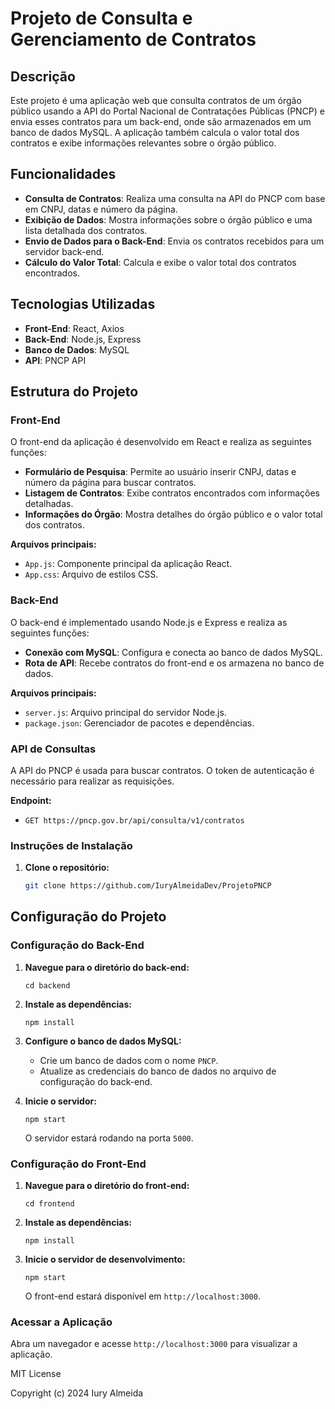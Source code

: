 # Projeto de Consulta e Gerenciamento de Contratos

## Descrição

Este projeto é uma aplicação web que consulta contratos de um órgão público usando a API do Portal Nacional de Contratações Públicas (PNCP) e envia esses contratos para um back-end, onde são armazenados em um banco de dados MySQL. A aplicação também calcula o valor total dos contratos e exibe informações relevantes sobre o órgão público.

## Funcionalidades

- **Consulta de Contratos**: Realiza uma consulta na API do PNCP com base em CNPJ, datas e número da página.
- **Exibição de Dados**: Mostra informações sobre o órgão público e uma lista detalhada dos contratos.
- **Envio de Dados para o Back-End**: Envia os contratos recebidos para um servidor back-end.
- **Cálculo do Valor Total**: Calcula e exibe o valor total dos contratos encontrados.

## Tecnologias Utilizadas

- **Front-End**: React, Axios
- **Back-End**: Node.js, Express
- **Banco de Dados**: MySQL
- **API**: PNCP API

## Estrutura do Projeto

### Front-End

O front-end da aplicação é desenvolvido em React e realiza as seguintes funções:

- **Formulário de Pesquisa**: Permite ao usuário inserir CNPJ, datas e número da página para buscar contratos.
- **Listagem de Contratos**: Exibe contratos encontrados com informações detalhadas.
- **Informações do Órgão**: Mostra detalhes do órgão público e o valor total dos contratos.

**Arquivos principais:**
- `App.js`: Componente principal da aplicação React.
- `App.css`: Arquivo de estilos CSS.

### Back-End

O back-end é implementado usando Node.js e Express e realiza as seguintes funções:

- **Conexão com MySQL**: Configura e conecta ao banco de dados MySQL.
- **Rota de API**: Recebe contratos do front-end e os armazena no banco de dados.

**Arquivos principais:**
- `server.js`: Arquivo principal do servidor Node.js.
- `package.json`: Gerenciador de pacotes e dependências.

### API de Consultas

A API do PNCP é usada para buscar contratos. O token de autenticação é necessário para realizar as requisições.

**Endpoint:**
- `GET https://pncp.gov.br/api/consulta/v1/contratos`

### Instruções de Instalação

1. **Clone o repositório:**

   ```bash
   git clone https://github.com/IuryAlmeidaDev/ProjetoPNCP

## Configuração do Projeto

### Configuração do Back-End

1. **Navegue para o diretório do back-end:**

   `cd backend`

2. **Instale as dependências:**

   `npm install`

3. **Configure o banco de dados MySQL:**

   - Crie um banco de dados com o nome `PNCP`.
   - Atualize as credenciais do banco de dados no arquivo de configuração do back-end.

4. **Inicie o servidor:**

   `npm start`

   O servidor estará rodando na porta `5000`.

### Configuração do Front-End

1. **Navegue para o diretório do front-end:**

   `cd frontend`

2. **Instale as dependências:**

   `npm install`

3. **Inicie o servidor de desenvolvimento:**

   `npm start`

   O front-end estará disponível em `http://localhost:3000`.

### Acessar a Aplicação

Abra um navegador e acesse `http://localhost:3000` para visualizar a aplicação.


MIT License

Copyright (c) 2024 Iury Almeida


